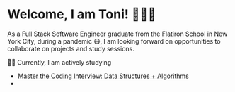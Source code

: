 # Welcome, I am Toni! 👩🏻‍🏫

As a Full Stack Software Engineer graduate from the Flatiron School in New York City, during a pandemic 😷, I am looking forward on opportunities to collaborate on projects and study sessions.


✍🏼 Currently, I am actively studying 
- [Master the Coding Interview: Data Structures + Algorithms](https://www.udemy.com/course/master-the-coding-interview-data-structures-algorithms/)
- 

<br>



